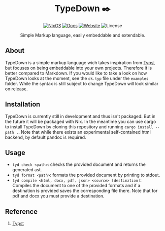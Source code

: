 <div align=center>

# TypeDown ✒️

 [![NixOS][nixos-badge]][nixos-url]
 [![Docs][docs.rs-badge]][docs.rs-url]
 [![Website][website-badge]][website-url]
 ![License][license]

[website-badge]: https://img.shields.io/website?url=https%3A%2F%2Fmordragt.github.io%2Ftype-down&style=for-the-badge
[website-url]: https://mordragt.github.io/type-down
[docs.rs-badge]: https://img.shields.io/badge/docs.rs-typedown-4d76ae?style=for-the-badge
[docs.rs-url]: https://mordragt.github.io/type-down/type_down
[nixos-badge]: https://img.shields.io/badge/Flakes-Nix-informational.svg?logo=nixos&style=for-the-badge
[nixos-url]: https://nixos.org
[license]: https://img.shields.io/github/license/mordragt/type-down?style=for-the-badge

Simple Markup language, easily embeddable and extendable.

</div>

## About

TypeDown is a simple markup language wich takes inspiration from [Typst](https://typst.app/)
but focuses on being embeddable into your own projects.
Therefore it is better compared to Markdown.
If you would like to take a look on how TypeDown looks at the moment, see the `ok.typ` file under the `examples` folder.
While the syntax is still subject to change TypeDown will look similar on release.

## Installation

TypeDown is currently still in development and thus isn't packaged.
But in the future it will be packaged with Nix.
In the meantime you can use cargo to install TypeDown by cloning
this repository and running `cargo install --path .`.
Note that while there exists an experimental self-contained html backend,
by default pandoc is required.

## Usage

- `tyd check <path>`: checks the provided document and returns the generated ast.
- `tyd format <path>`: formats the provided document by printing to stdout.
- `tyd compile <html, docx, pdf, json> <source> [destination]`: Compiles the document to one of the provided formats and if a destination is provided saves the corresponding file there. Note that for pdf and docx you must provide a destination.

## Reference

1. [Typst](https://typst.app/)
